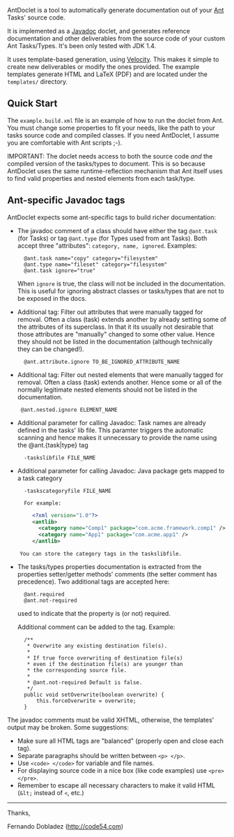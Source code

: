 
AntDoclet is a tool to automatically generate documentation out of your
[Ant](http://ant.apache.org) Tasks' source code.

It is implemented as a [Javadoc](http://java.sun.com/j2se/javadoc/) doclet,
and generates reference documentation and other deliverables from the
source code of your custom Ant Tasks/Types. It's been only tested with
JDK 1.4.

It uses template-based generation, using
[Velocity](http://velocity.apache.org/). This makes it simple to
create new deliverables or modify the ones provided.  The example
templates generate HTML and LaTeX (PDF) and are located under the
`templates/` directory.


Quick Start
-----------

The `example.build.xml` file is an example of how to run the doclet from
Ant. You must change some properties to fit your needs, like the path to
your tasks source code and compiled classes. If you need AntDoclet, I assume
you are comfortable with Ant scripts ;-).

IMPORTANT: The doclet needs access to both the source code _and_
the compiled version of the tasks/types to document. This is so because
AntDoclet uses the same runtime-reflection mechanism that Ant itself uses
to find valid properties and nested elements from each task/type.


Ant-specific Javadoc tags
-------------------------

AntDoclet expects some ant-specific tags to build richer documentation:

* The javadoc comment of a class should have either the tag `@ant.task`
  (for Tasks) or tag `@ant.type` (for Types used from ant
  Tasks). Both accept three "attributes": `category, name, ignored`. Examples:

        @ant.task name="copy" category="filesystem"
        @ant.type name="fileset" category="filesystem"
        @ant.task ignore="true"
 
  When `ignore` is true, the class will not be included in the
  documentation. This is useful for ignoring abstract classes or
  tasks/types that are not to be exposed in the docs.

* Additional tag: Filter out attributes that were manually tagged for removal.
	Often a class (task) extends another by already
	setting some of the attributes of its superclass. In that
	it its usually not desirable that those attributes are
	"manually" changed to some other value. Hence they should
	not be listed in the documentation (although technically
	they can be changed!).
	
		@ant.attribute.ignore TO_BE_IGNORED_ATTRIBUTE_NAME

 * Additional tag: Filter out nested elements that were manually tagged for removal.
	Often a class (task) extends another. Hence some or all
	of the normally legitimate nested elements should
	not be listed in the documentation.
		
		@ant.nested.ignore ELEMENT_NAME


* Additional parameter for calling Javadoc:
	Task names are already defined in the tasks' lib file.
	This paramter triggers the automatic scanning and hence	makes it unnecessary 
	to provide the name using the @ant.{task|type} tag
	
		-taskslibfile FILE_NAME
	
* Additional parameter for calling Javadoc:
	Java package gets mapped to a task category
  				
		-taskscategoryfile FILE_NAME

        For example:
```xml
        <?xml version="1.0"?>
        <antlib>
          <category name="Comp1" package="com.acme.framework.comp1" />
          <category name="App1" package="com.acme.app1" />
        </antlib>
```

        You can store the category tags in the taskslibfile.

* The tasks/types properties documentation is extracted from the
  properties setter/getter methods' comments (the setter comment has
  precedence). Two additional tags are accepted here:

        @ant.required 
        @ant.not-required

  used to indicate that the property is (or not) required.

  Additional comment can be added to the tag. Example:

        /**
         * Overwrite any existing destination file(s).
         *
         * If true force overwriting of destination file(s)
         * even if the destination file(s) are younger than
         * the corresponding source file.
         *
         * @ant.not-required Default is false.
         */
        public void setOverwrite(boolean overwrite) {
            this.forceOverwrite = overwrite;
        }



The javadoc comments must be valid XHTML, otherwise, the templates'
output may be broken. Some suggestions:

* Make sure all HTML tags are "balanced" (properly open and close each
    tag).
* Separate paragraphs should be written between `<p> </p>`.
* Use `<code> </code>` for variable and file names.
* For displaying source code in a nice box (like code examples) use
  `<pre> </pre>`.
* Remember to escape all necessary characters to make it valid HTML (`&lt;` instead of `<`, etc.)



<hr />

Thanks,

Fernando Dobladez (<http://code54.com>)

